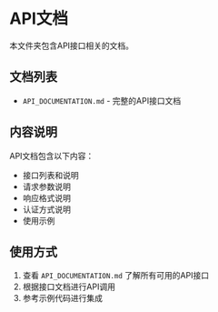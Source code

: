 # API文档

本文件夹包含API接口相关的文档。

## 文档列表

- `API_DOCUMENTATION.md` - 完整的API接口文档

## 内容说明

API文档包含以下内容：
- 接口列表和说明
- 请求参数说明
- 响应格式说明
- 认证方式说明
- 使用示例

## 使用方式

1. 查看 `API_DOCUMENTATION.md` 了解所有可用的API接口
2. 根据接口文档进行API调用
3. 参考示例代码进行集成
